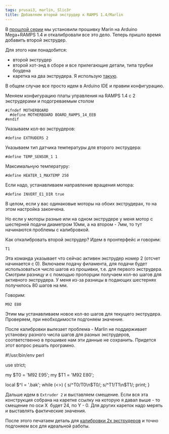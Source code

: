 ```yaml
---
tags: prusai3, marlin, Slic3r
title: Добавляем второй экструдер к RAMPS 1.4/Marlin
---
```

В [прошлой серии](http://alpha6.ru/blog/2016/08/23/marlin-setup/) мы установили прошивку Marin на Arduino Mega+RAMPS 1.4 и откалибровали все это дело. Теперь пришло время добавить второй экструдер.

Для этого нам понадобится:

* второй экструдер
* второй хот-энд в сборе и все прилегающие детали, типа трубки боудена
* каретка на два экструдера. Я использую [такую](http://www.thingiverse.com/thing:1749633).

В общем случае все просто идем в Arduino IDE и правим конфигурацию.

Меняем конфигурацию платы управления на RAMPS 1.4 c 2 экструдерами и подогреваемым столом

    #ifndef MOTHERBOARD
      #define MOTHERBOARD BOARD_RAMPS_14_EEB
    #endif

Указываем кол-во экструдеров:

    #define EXTRUDERS 2

Указываем тип датчика температуры для второго экструдера:

    #define TEMP_SENSOR_1 1

Максимальную температуру:

    #define HEATER_1_MAXTEMP 250

Если надо, устанавливаем направление вращения мотора:

    #define INVERT_E1_DIR true

В целом, если у вас одинаковые моторы на обоих экструдерах, то на этом настройка закончена.

Но если у моторы разные или  на одном экструдере у меня мотор с шестерней подачи диаметром 10мм, а на втором - 7мм, то тут начинаются проблемы с калибровкой.

Как откалибровать второй экструдер?
Идем в пронтерфейс и говорим:

    T1

 Эта команда указывает что сейчас активен экструдер номер 2 (отсчет начинается с 0). Включаем подачу филамента, для подачи будет использоваться число шагов из прошивки, т.е. для первого экструдера. Смотрим разницу и с помощью пропорции получаем кол-во шагов для активного экструдера. У меня из-за разницы в подающих шестернях получилось 80 шагов на мм.

Говорим:

    M92 E80

Этим мы устанавливаем новое кол-во шагов для текущего экструдера. Проверяем, при необходимости подгоняем значение.

После калибровки вылезает проблема - Marlin не поддерживает установку разного числа шагов для разных экструдеров, соответственно в прошивке нам эти данные не сохранить. Придется этот вопрос решать програмно.

#!/usr/bin/env perl

use strict;

my $T0 = 'M92 E95';
my $T1 = 'M92 E80';

local $^I = '.bak';
while (<>) {
    s/^T0/T0\n$T0/;
    s/^T1/T1\n$T1/;
    print;
}

Дальше идем в `Extruder 2` и выставляем смещение. Если вся эта конструкция собрана на каретке ссылку на которую я давал выше - то смещение по оси X  будет 24, по Y - 0. Для других кареток надо мерять и выставлять фактические значения.


После этого печатаем деталь для [калибровки 2х экструдеров](http://www.thingiverse.com/thing:124450) и точно подгоняем все для идеальной работы.
